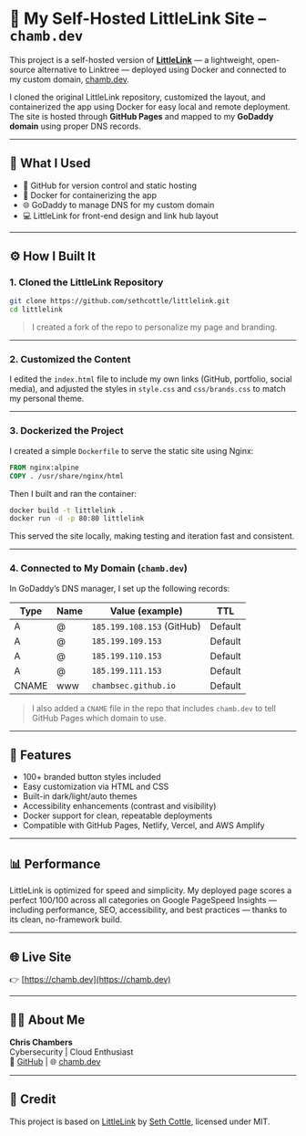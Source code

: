 
# 🔗 My Self-Hosted LittleLink Site – `chamb.dev`

This project is a self-hosted version of **[LittleLink](https://littlelink.io/)** — a lightweight, open-source alternative to Linktree — deployed using Docker and connected to my custom domain, [chamb.dev](https://chamb.dev).

I cloned the original LittleLink repository, customized the layout, and containerized the app using Docker for easy local and remote deployment. The site is hosted through **GitHub Pages** and mapped to my **GoDaddy domain** using proper DNS records.

---

## 🧰 What I Used

- 🐙 GitHub for version control and static hosting
- 🐳 Docker for containerizing the app
- 🌐 GoDaddy to manage DNS for my custom domain
- 💻 LittleLink for front-end design and link hub layout

---

## ⚙️ How I Built It

### 1. Cloned the LittleLink Repository

```bash
git clone https://github.com/sethcottle/littlelink.git
cd littlelink
```

> I created a fork of the repo to personalize my page and branding.

---

### 2. Customized the Content

I edited the `index.html` file to include my own links (GitHub, portfolio, social media), and adjusted the styles in `style.css` and `css/brands.css` to match my personal theme.

---

### 3. Dockerized the Project

I created a simple `Dockerfile` to serve the static site using Nginx:

```dockerfile
FROM nginx:alpine
COPY . /usr/share/nginx/html
```

Then I built and ran the container:

```bash
docker build -t littlelink .
docker run -d -p 80:80 littlelink
```

This served the site locally, making testing and iteration fast and consistent.

---

### 4. Connected to My Domain (`chamb.dev`)

In GoDaddy’s DNS manager, I set up the following records:

| Type  | Name | Value (example)           | TTL     |
|-------|------|----------------------------|---------|
| A     | @    | `185.199.108.153` (GitHub) | Default |
| A     | @    | `185.199.109.153`          | Default |
| A     | @    | `185.199.110.153`          | Default |
| A     | @    | `185.199.111.153`          | Default |
| CNAME | www  | `chambsec.github.io`       | Default |

> I also added a `CNAME` file in the repo that includes `chamb.dev` to tell GitHub Pages which domain to use.

---

## 🌈 Features

- 100+ branded button styles included
- Easy customization via HTML and CSS
- Built-in dark/light/auto themes
- Accessibility enhancements (contrast and visibility)
- Docker support for clean, repeatable deployments
- Compatible with GitHub Pages, Netlify, Vercel, and AWS Amplify

---

## 📊 Performance

LittleLink is optimized for speed and simplicity. My deployed page scores a perfect 100/100 across all categories on Google PageSpeed Insights — including performance, SEO, accessibility, and best practices — thanks to its clean, no-framework build.

---

## 🌐 Live Site

👉 [https://chamb.dev](https://chamb.dev)

---

## 🙋‍♂️ About Me

**Chris Chambers**  
Cybersecurity | Cloud Enthusiast  
🔗 [GitHub](https://github.com/chambsec) | 🌐 [chamb.dev](https://chamb.dev)

---

## 🧱 Credit

This project is based on [LittleLink](https://github.com/sethcottle/littlelink) by [Seth Cottle](https://github.com/sethcottle), licensed under MIT.
